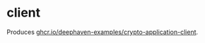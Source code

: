 # client

Produces [ghcr.io/deephaven-examples/crypto-application-client](https://github.com/orgs/deephaven-examples/packages/container/package/crypto-application-client).
